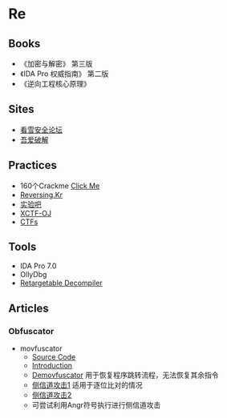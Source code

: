 # Re
## Books
- 《加密与解密》 第三版
- 《IDA Pro 权威指南》 第二版
- 《逆向工程核心原理》

## Sites
- [看雪安全论坛](https://bbs.pediy.com/)
- [吾爱破解](https://www.52pojie.cn/)

## Practices
- 160个Crackme [Click Me](./files/Re/crackme.rar)
- [Reversing.Kr](http://reversing.kr/challenge.php)
- [实验吧](http://www.shiyanbar.com/ctf/practice)
- [XCTF-OJ](http://oj.xctf.org.cn/)
- [CTFs](https://github.com/ctfs)

## Tools
- IDA Pro 7.0
- OllyDbg
- [Retargetable Decompiler](https://retdec.com/)

## Articles
### Obfuscator
- movfuscator
	- [Source Code](https://github.com/xoreaxeaxeax/movfuscator)
	- [Introduction](./files/Re/recon2015-14-christopher-domas-The-movfuscator.pdf)
	- [Demovfuscator](https://github.com/kirschju/demovfuscator) 用于恢复程序跳转流程，无法恢复其余指令
	- [侧信道攻击1](https://dustri.org/b/defeating-the-recons-movfuscator-crackme.html) 适用于逐位比对的情况
	- [侧信道攻击2](http://www.cnblogs.com/wangaohui/p/5706816.html)
	- 可尝试利用Angr符号执行进行侧信道攻击